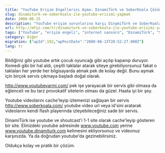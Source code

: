```yaml
---
title: "YouTube Erişim Engellerini Aşma: DinamiTürk ve SoberKoala Çözümleri"
slug: dinamiturk-ve-soberkoala-ile-youtube-erisimi-yapmak
date: 2008-06-15
description: "YouTube erişim sorunlarına karşı DinamiTürk ve SoberKoala gibi alternatif servislerle video izleme yöntemleri. Bu araçlar, YouTube'u cache'leyerek veya mirror siteler üzerinden erişim sağlıyor."
url: http://mfyz.com/tr/dinamiturk-ve-soberkoala-ile-youtube-erisimi-yapmak/
tags: ["YouTube", "erişim engeli", "internet sansürü", "DinamiTürk", "SoberKoala", "alternatif erişim", "proxy", "cache", "mirror site", "video izleme", "Shoutcast"]
category: Diğer
migration: {"wpId":192,"wpPostDate":"2008-06-15T20:52:27.000Z"}
lang: tr
---
```


Bildiğiniz gibi youtube artık çocuk oyuncağı gibi açılıp kapanıp duruyor. Komedi gibi bir hal aldı, çeşitli taklalar atarak siteye girebiliyorsunuz fakat o taklaları her yerde her bilgisayarda atmak pek de kolay değil. Bunu aşmak için birçok servis çıkmaya başladı doğal olarak.

http://www.youtubevarmi.com/ pek işe yarayacak bir servis gibi olmasa da eğlenceli ve bu tarz provokatif sitelerin olması da güzel. Haata iyi bir şey.

Youtube videolarını cache'leyip izlemenizi sağlayan bir servis http://www.soberkoala.com/ youtube video url veya id'sini aratarak videolarını kendi flash playerında izleyebileceğiniz sade bir servis.

DinamiTürk ise youtube ve shoutcast'i 1-1 site olarak cache'leyip gösteren bir site. Elinizdeki youtube adresinde www.youtube.com yerine www.youtube.dinamiturk.com kelimesini ekliyorsunuz ve videonuz karşınızda. Ya da doğrudan youtube'da gezinebilirsiniz.

Oldukça kolay ve pratik bir çözüm.